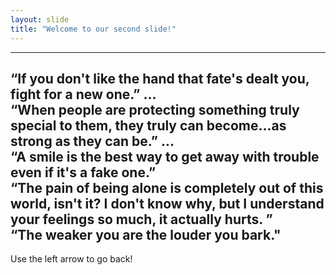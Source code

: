 ```yaml
---
layout: slide
title: "Welcome to our second slide!"
---
```

---
“If you don't like the hand that fate's dealt you, fight for a new one.” ... <br>
“When people are protecting something truly special to them, they truly can become...as strong as they can be.” ...<br>
“A smile is the best way to get away with trouble even if it's a fake one.”<br>
“The pain of being alone is completely out of this world, isn't it? I don't know why, but I understand your feelings so much, it actually hurts. ”<br>
“The weaker you are the louder you bark."
---
Use the left arrow to go back!
